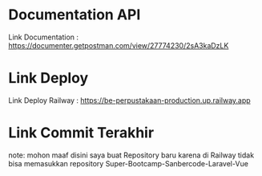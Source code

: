 # Documentation API

Link Documentation : https://documenter.getpostman.com/view/27774230/2sA3kaDzLK

# Link Deploy

Link Deploy Railway : https://be-perpustakaan-production.up.railway.app

# Link Commit Terakhir

note: mohon maaf disini saya buat Repository baru karena di Railway tidak bisa memasukkan repository Super-Bootcamp-Sanbercode-Laravel-Vue

